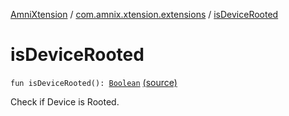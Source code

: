 [AmniXtension](../index.md) / [com.amnix.xtension.extensions](index.md) / [isDeviceRooted](./is-device-rooted.md)

# isDeviceRooted

`fun isDeviceRooted(): `[`Boolean`](https://kotlinlang.org/api/latest/jvm/stdlib/kotlin/-boolean/index.html) [(source)](https://github.com/AmniX/AmniXTension/tree/master/AmniXtension/src/main/java/com/amnix/xtension/extensions/GlobalExtensions.kt#L89)

Check if Device is Rooted.

